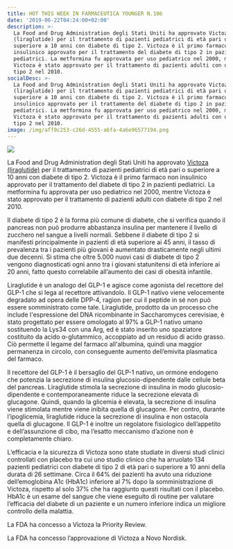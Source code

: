 ```yaml
---
title: HOT THIS WEEK IN FARMACEUTICA YOUNGER N.106
date: '2019-06-22T04:24:00+02:00'
description: >-
  La Food and Drug Administration degli Stati Uniti ha approvato Victoza
  (liraglutide) per il trattamento di pazienti pediatrici di età pari o
  superiore a 10 anni con diabete di tipo 2. Victoza è il primo farmaco non
  insulinico approvato per il trattamento del diabete di tipo 2 in pazienti
  pediatrici. La metformina fu approvata per uso pediatrico nel 2000, mentre
  Victoza è stato approvato per il trattamento di pazienti adulti con diabete di
  tipo 2 nel 2010.
socialDesc: >-
  La Food and Drug Administration degli Stati Uniti ha approvato Victoza
  (liraglutide) per il trattamento di pazienti pediatrici di età pari o
  superiore a 10 anni con diabete di tipo 2. Victoza è il primo farmaco non
  insulinico approvato per il trattamento del diabete di tipo 2 in pazienti
  pediatrici. La metformina fu approvata per uso pediatrico nel 2000, mentre
  Victoza è stato approvato per il trattamento di pazienti adulti con diabete di
  tipo 2 nel 2010.
image: /img/aff0c253-c26d-4555-a6fa-4a6e96577194.png
---
```

![](/img/aff0c253-c26d-4555-a6fa-4a6e96577194.png)

La Food and Drug Administration degli Stati Uniti ha approvato [Victoza (liraglutide)](https://www.fda.gov/news-events/press-announcements/fda-approves-new-treatment-pediatric-patients-type-2-diabetes) per il trattamento di pazienti pediatrici di età pari o superiore a 10 anni con diabete di tipo 2. Victoza è il primo farmaco non insulinico approvato per il trattamento del diabete di tipo 2 in pazienti pediatrici. La metformina fu approvata per uso pediatrico nel 2000, mentre Victoza è stato approvato per il trattamento di pazienti adulti con diabete di tipo 2 nel 2010.

Il diabete di tipo 2 è la forma più comune di diabete, che si verifica quando il pancreas non può produrre abbastanza insulina per mantenere il livello di zucchero nel sangue a livelli normali. Sebbene il diabete di tipo 2 si manifesti principalmente in pazienti di età superiore ai 45 anni, il tasso di prevalenza tra i pazienti più giovani è aumentato drasticamente negli ultimi due decenni. Si stima che oltre 5.000 nuovi casi di diabete di tipo 2 vengono diagnosticati ogni anno tra i giovani statunitensi di età inferiore ai 20 anni, fatto questo correlabile all’aumento dei casi di obesità infantile. 

Liraglutide è un analogo del GLP-1 e agisce come agonista del recettore del GLP-1 che si lega al recettore attivandolo. Il GLP-1 nativo viene velocemente degradato ad opera delle DPP-4, ragion per cui il peptide in sé non può essere somministrato come tale. Liraglutide, prodotto da un processo che include l'espressione del DNA ricombinante in Saccharomyces cerevisiae, è stato progettato per essere omologato al 97% a GLP-1 nativo umano sostituendo la Lys34 con una Arg, ed è stato inserito uno spaziatore costituito da acido α-glutammico, accoppiato ad un residuo di acido grasso. Ciò permette il legame del farmaco all'albumina, quindi una maggior permanenza in circolo, con conseguente aumento dell’emivita plasmatica del farmaco.

Il recettore del GLP-1 è il bersaglio del GLP-1 nativo, un ormone endogeno che potenzia la secrezione di insulina glucosio-dipendente dalle cellule beta del pancreas. Liraglutide stimola la secrezione di insulina in modo glucosio-dipendente e contemporaneamente riduce la secrezione elevata di glucagone. Quindi, quando la glicemia è elevata, la secrezione di insulina viene stimolata mentre viene inibita quella di glucagone. Per contro, durante l’ipoglicemia, liraglutide riduce la secrezione di insulina e non ostacola quella di glucagone. Il GLP-1 è inoltre un regolatore fisiologico dell’appetito e dell’assunzione di cibo, ma l’esatto meccanismo d’azione non è completamente chiaro. 

L’efficacia e la sicurezza di Victoza sono state studiate in diversi studi clinici controllati con placebo tra cui uno studio clinico che ha arruolato 134 pazienti pediatrici con diabete di tipo 2 di età pari o superiore a 10 anni della durata di 26 settimane. Circa il 64% dei pazienti ha avuto una riduzione dell’emoglobina A1c (HbA1c) inferiore al 7% dopo la somministrazione di Victoza, rispetto al solo 37% che ha raggiunto questi risultati con il placebo. HbA1c è un esame del sangue che viene eseguito di routine per valutare l’efficacia del diabete di un paziente e un numero inferiore indica un migliore controllo della malattia.

La FDA ha concesso a Victoza la Priority Review.

La FDA ha concesso l’approvazione di Victoza a Novo Nordisk.
